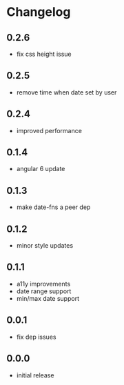 # Changelog

## 0.2.6
- fix css height issue

## 0.2.5
- remove time when date set by user

## 0.2.4
- improved performance

## 0.1.4
- angular 6 update

## 0.1.3
- make date-fns a peer dep

## 0.1.2
- minor style updates

## 0.1.1
- a11y improvements
- date range support
- min/max date support

## 0.0.1
- fix dep issues

## 0.0.0
- initial release